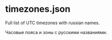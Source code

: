 timezones.json
==============

Full list of UTC timezones with russian names.

Часовые пояса и зоны с русскими названиями.
